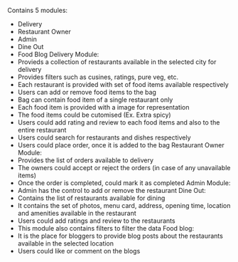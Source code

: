Contains 5 modules:
- Delivery
- Restaurant Owner
- Admin
- Dine Out
- Food Blog
Delivery Module:
- Provieds a collection of restaurants available in the selected city for delivery
- Provides filters such as cusines, ratings, pure veg, etc.
- Each restaurant is provided with set of food items available respectively
- Users can add or remove food items to the bag
- Bag can contain food item of a single restaurant only
- Each food item is provided with a image for representation
- The food items could be cutomised (Ex. Extra spicy)
- Users could add rating and review to each food items and also to the entire restaurant
- Users could search for restaurants and dishes respectively
- Users could place order, once it is added to the bag
Restaurant Owner Module:
- Provides the list of orders available to delivery
- The owners could accept or reject the orders (in case of any unavailable items)
- Once the order is completed, could mark it as completed
Admin Module:
- Admin has the control to add or remove the restaurant
Dine Out:
- Contains the list of restaurants available for dining
- It contains the set of photos, menu card, address, opening time, location and amenities available in the restaurant
- Users could add ratings and review to the restaurants
- This module also contains filters to filter the data
Food blog:
- It is the place for bloggers to provide blog posts about the restaurants available in the selected location
- Users could like or comment on the blogs 

